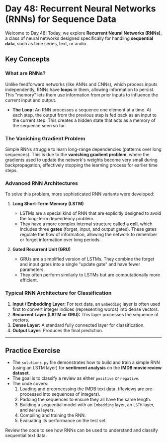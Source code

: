 # Day 48: Recurrent Neural Networks (RNNs) for Sequence Data

Welcome to Day 48! Today, we explore **Recurrent Neural Networks (RNNs)**, a class of neural networks designed specifically for handling **sequential data**, such as time series, text, or audio.

## Key Concepts

### What are RNNs?
Unlike feedforward networks (like ANNs and CNNs), which process inputs independently, RNNs have **loops** in them, allowing information to persist. This "memory" lets them use information from prior inputs to influence the current input and output.

-   **The Loop:** An RNN processes a sequence one element at a time. At each step, the output from the previous step is fed back as an input to the current step. This creates a hidden state that acts as a memory of the sequence seen so far.

### The Vanishing Gradient Problem
Simple RNNs struggle to learn long-range dependencies (patterns over long sequences). This is due to the **vanishing gradient problem**, where the gradients used to update the network's weights become very small during backpropagation, effectively stopping the learning process for earlier time steps.

### Advanced RNN Architectures
To solve this problem, more sophisticated RNN variants were developed:

1.  **Long Short-Term Memory (LSTM)**
    -   LSTMs are a special kind of RNN that are explicitly designed to avoid the long-term dependency problem.
    -   They have a more complex internal structure called a **cell**, which includes three **gates** (forget, input, and output gates). These gates regulate the flow of information, allowing the network to remember or forget information over long periods.

2.  **Gated Recurrent Unit (GRU)**
    -   GRUs are a simplified version of LSTMs. They combine the forget and input gates into a single "update gate" and have fewer parameters.
    -   They often perform similarly to LSTMs but are computationally more efficient.

### Typical RNN Architecture for Classification
1.  **Input / Embedding Layer:** For text data, an `Embedding` layer is often used first to convert integer indices (representing words) into dense vectors.
2.  **Recurrent Layer (LSTM or GRU):** This layer processes the sequence of vectors.
3.  **Dense Layer:** A standard fully connected layer for classification.
4.  **Output Layer:** Produces the final prediction.

---

## Practice Exercise

-   The `solutions.py` file demonstrates how to build and train a simple RNN (using an LSTM layer) for **sentiment analysis** on the **IMDB movie review dataset**.
-   The goal is to classify a review as either `positive` or `negative`.
-   The code covers:
    1.  Loading and preprocessing the IMDB text data. (Reviews are pre-processed into sequences of integers).
    2.  Padding the sequences to ensure they all have the same length.
    3.  Building a sequential model with an `Embedding` layer, an `LSTM` layer, and `Dense` layers.
    4.  Compiling and training the RNN.
    5.  Evaluating its performance on the test set.

Review the code to see how RNNs can be used to understand and classify sequential text data.